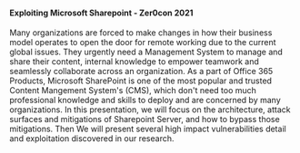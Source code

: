 #### Exploiting Microsoft Sharepoint - Zer0con 2021



Many organizations are forced to make changes in how their business model operates to open the door for remote working due to the current global issues. They urgently need a Management System to manage and share their content, internal knowledge to empower teamwork and seamlessly collaborate across an organization. As a part of Office 365 Products, Microsoft SharePoint is one of the most popular and trusted Content Mangement System's (CMS), which don't need too much professional knowledge and skills to deploy and are concerned by many organizations.
In this presentation, we will focus on the architecture, attack surfaces and mitigations of Sharepoint Server, and how to bypass those mitigations. Then We will present several high impact vulnerabilities detail and exploitation discovered in our research.

